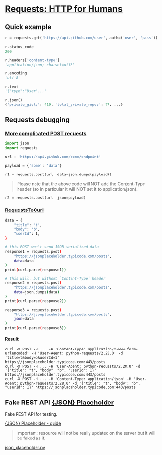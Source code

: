 # [Requests: HTTP for Humans]

## Quick example
```python
r = requests.get('https://api.github.com/user', auth=('user', 'pass'))

r.status_code
200

r.headers['content-type']
'application/json; charset=utf8'

r.encoding
'utf-8'

r.text
'{"type":"User"...'

r.json()
{'private_gists': 419, 'total_private_repos': 77, ...}
```

## Requests debugging

### [More complicated POST requests][]

```python
import json
import requests

url = 'https://api.github.com/some/endpoint'

payload = {'some': 'data'}

r1 = requests.post(url, data=json.dumps(payload))
```
> Please note that the above code will NOT add the Content-Type header (so in particular it will NOT set it to application/json).
```python
r2 = requests.post(url, json=payload)
```

### [RequestsToCurl][]

```bash
data = {
    "title": 't',
    "body": 'b',
    "userId": 1,
}

# this POST won't send JSON serialized data
response1 = requests.post(
    "https://jsonplaceholder.typicode.com/posts",
    data=data
)
print(curl.parse(response1))

# this will, but without `Content-Type` header
response2 = requests.post(
    "https://jsonplaceholder.typicode.com/posts",
    data=json.dumps(data)
)
print(curl.parse(response2))

response3 = requests.post(
    "https://jsonplaceholder.typicode.com/posts",
    json=data
)
print(curl.parse(response3))
```

#### Result:
```
curl -X POST -H ... -H 'Content-Type: application/x-www-form-urlencoded' -H 'User-Agent: python-requests/2.28.0' -d 'title=t&body=b&userId=1' https://jsonplaceholder.typicode.com:443/posts
curl -X POST -H ... -H 'User-Agent: python-requests/2.28.0' -d '{"title": "t", "body": "b", "userId": 1}' https://jsonplaceholder.typicode.com:443/posts
curl -X POST -H ... -H 'Content-Type: application/json' -H 'User-Agent: python-requests/2.28.0' -d '{"title": "t", "body": "b", "userId": 1}' https://jsonplaceholder.typicode.com:443/posts
```

## Fake REST API [{JSON} Placeholder][]

Fake REST API for testing.

[{JSON} Placeholder - guide][]
> Important: resource will not be really updated on the server but it will be faked as if.

[json_placeholder.py](json_placeholder.py)


[Requests: HTTP for Humans]: https://requests.readthedocs.io/en/latest/
[RequestsToCurl]: https://pypi.org/project/requests-to-curl/
[More complicated POST requests]: https://requests.readthedocs.io/en/latest/user/quickstart/#more-complicated-post-requests
[{JSON} Placeholder]: https://jsonplaceholder.typicode.com/
[{JSON} Placeholder - guide]: https://jsonplaceholder.typicode.com/guide/
